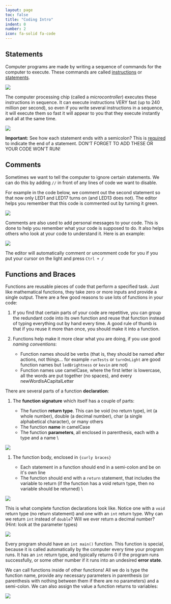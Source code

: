 ```yaml
---
layout: page
toc: false
title: "Coding Intro"
indent: 0
number: 2
icon: fa-solid fa-code
---
```


## Statements

Computer programs are made by writing a sequence of commands for the computer to execute.  These commands are called <u>instructions</u> or <u>statements</u>.

<img src="{% link media/code.png %}">

The computer processing chip (called a *microcontroller*) executes these instructions in sequence.  It can execute instructions VERY fast (up to 240 million per second), so even if you write several instructions in a sequence, it will execute them so fast it will appear to you that they execute instantly and all at the same time.

<img src="{% link media/semicolons.png %}">

**Important:** See how each statement ends with a semicolon?  This is <u>required</u> to indicate the end of a statement.  DON'T FORGET TO ADD THESE OR YOUR CODE WON'T RUN!

## Comments
Sometimes we want to tell the computer to ignore certain statements.  We can do this by adding `//` in front of any lines of code we want to disable.  

For example in the code below, we comment out the second statement so that now only LED1 and LED17 turns on (and LED13 does not).  The editor helps you remember that this code is commented out by turning it green.

<img src="{% link media/comments1.png %}">

Comments are also used to add personal messages to your code.  This is done to help you remember what your code is supposed to do.  It also helps others who look at your code to understand it.  Here is an example:

<img src="{% link media/comments2.png %}">


The editor will automatically comment or uncomment code for you if you put your cursor on the light and press `Ctrl + /`

## Functions and Braces

Functions are reusable pieces of code that perform a specified task. Just like mathematical functions, they take zero or more inputs and provide a single output. There are a few good reasons to use lots of functions in your code: 

1. If you find that certain parts of your code are repetitive, you can group the redundant code into its own function and reuse that function instead of typing everything out by hand every time. A good rule of thumb is that if you reuse it more than once, you should make it into a function.

1. Functions help make it more clear what you are doing, if you use good *naming conventions*:
    - Function names should be verbs (that is, they should be named after actions, not things... for example `runTests` or `turnOnLight` are good function names but `ledBrightness` or `kevin` are not)
    - Function names use camelCase, where the first letter is lowercase, all the words are put together (no spaces), and every newWordIsACapitalLetter

There are several parts of a function **declaration**:

1. The **function signature** which itself has a couple of parts:

    - The function **return type**. This can be void (no return type), int (a whole number), double (a decimal number), char (a single alphabetical character), or many others
    - The function **name** in camelCase
    - The function **parameters**, all enclosed in parenthesis, each with a type and a name \
<img src="{% link media/method_signatures.png %}">

1. The function body, enclosed in `{curly braces}`

    - Each statement in a function should end in a semi-colon and be on it's own line
    - The function should end with a `return` statement, that includes the variable to return (if the function has a void return type, then no variable should be returned) \
<img src="{% link media/function_body.png %}">

This is what complete function declarations look like. Notice one with a `void` return type (no return statement) and one with an `int` return type. Why can we return `int` instead of `double`? Will we ever return a decimal number? (Hint: look at the parameter types)

<img src="{% link media/two_functions.png %}">

Every program should have an `int main()` function. This function is special, because it is called automatically by the computer every time your program runs. It has an `int` return type, and typically returns 0 if the program runs successfully, or some other number if it runs into an undesired **error state**.

We can call functions inside of other functions! All we do is type the function name, provide any necessary parameters in parenthesis (or parenthesis with nothing between them if there are no parameters) and a semi-colon. We can also assign the value a function returns to variables:

<img src="{% link media/main_function_with_calls.png %}">


